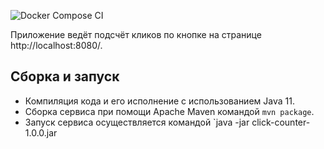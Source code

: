 ![Docker Compose CI](https://github.com/mekhnin/click-counter/actions/workflows/.github/workflows/docker-compose.yml/badge.svg)

Приложение ведёт подсчёт кликов по кнопке на странице http://localhost:8080/.

## Сборка и запуск
- Компиляция кода и его исполнение c использованием Java 11.
- Сборка сервиса при помощи Apache Maven командой `mvn package`.
- Запуск сервиса осуществляется командой `java -jar click-counter-1.0.0.jar
